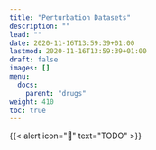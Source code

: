 ```yaml
---
title: "Perturbation Datasets"
description: ""
lead: ""
date: 2020-11-16T13:59:39+01:00
lastmod: 2020-11-16T13:59:39+01:00
draft: false
images: []
menu:
  docs:
    parent: "drugs"
weight: 410
toc: true
---
```


{{< alert icon="🚧" text="TODO" >}}


